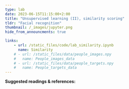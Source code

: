 ```yaml
---
type: lab
date: 2023-06-15T11:15:00+2:00
title: "Unsupervised learning (II), similarity scoring"
tldr: "Facial recognition"
thumbnail: /_images/jupyter.png
hide_from_announcments: true

links: 
    - url: /static_files/code/lab_similarity.ipynb
      name: Similarity
    # - url: /static_files/data/people_images.npy
    #   name: People_images_data
    # - url: /static_files/data/people_targets.npy
    #   name: People_targets_data
---
```

**Suggested readings & references:**
